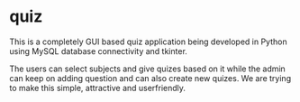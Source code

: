 # quiz
This is a completely GUI based quiz application being developed in Python using MySQL database connectivity and tkinter.

The users can select subjects and give quizes based on it while the admin can keep on adding question and can also create new quizes.
We are trying to make this simple, attractive and userfriendly.

